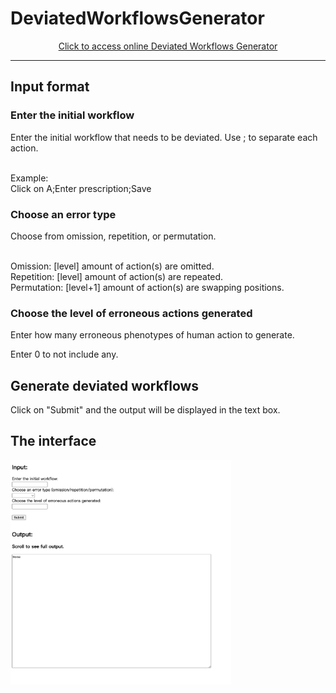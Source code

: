 <h1>DeviatedWorkflowsGenerator</h1>

<p align="center"><a href="https://deviatedworkflows-generator-4b34d2ce79de.herokuapp.com/">Click to access online Deviated Workflows Generator</a>
<hr>

<h2>Input format</h2>

<h3>Enter the initial workflow</h3>
Enter the initial workflow that needs to be deviated. Use ; to separate each action.<br><br>


Example:<br>
Click on A;Enter prescription;Save<br>

<h3>Choose an error type</h3>
Choose from omission, repetition, or permutation.<br><br>

Omission: [level] amount of action(s) are omitted.<br>
Repetition: [level] amount of action(s) are repeated.<br>
Permutation: [level+1] amount of action(s) are swapping positions.

<h3>Choose the level of erroneous actions generated</h3>
Enter how many erroneous phenotypes of human action to generate.<br>

Enter 0 to not include any.

<h2>Generate deviated workflows</h2>
Click on "Submit" and the output will be displayed in the text box.

<h2>The interface</h2>

<img src="DWGinterface.jpeg" width="70%" height="70%">
